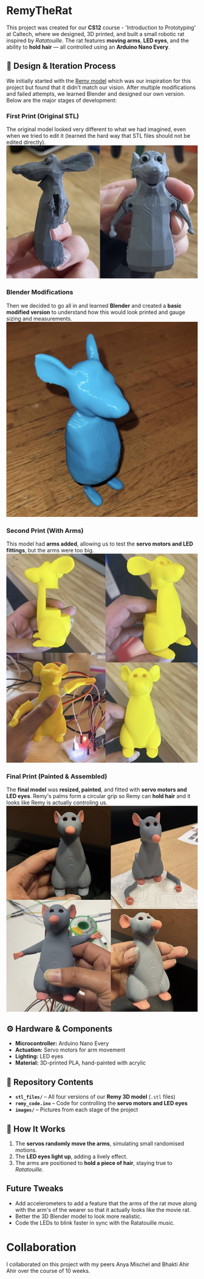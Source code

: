 # RemyTheRat

This project was created for our **CS12** course - 'Introduction to Prototyping' at Caltech, where we designed, 3D printed, and built a small robotic rat inspired by *Ratatouille*. The rat features **moving arms**, **LED eyes**, and the ability to **hold hair** — all controlled using an **Arduino Nano Every**.  

## 🎨 Design & Iteration Process  
We initially started with the [Remy model](https://github.com/shebuildsrobots/remy_model) which was our inspiration for this project but found that it didn’t match our vision. After multiple modifications and failed attempts, we learned Blender and designed our own version. Below are the major stages of development:  

### First Print (Original STL)  
The original model looked very different to what we had imagined, even when we tried to edit it (learned the hard way that STL files should not be edited directly).  
![First Print](images/trial_one.jpg)  

### Blender Modifications  
Then we decided to go all in and learned **Blender** and created a **basic modified version** to understand how this would look printed and gauge sizing and measurements.  
![Blender Edit](images/trial_two.jpg)  

### Second Print (With Arms)  
This model had **arms added**, allowing us to test the **servo motors and LED fittings**, but the arms were too big.  
![Second Print](images/trial_three.jpg)  

### Final Print (Painted & Assembled)  
The **final model** was **resized, painted**, and fitted with **servo motors and LED eyes**. Remy's palms form a circular grip so Remy can **hold hair** and it looks like Remy is actually controling us.  
![Final Model](images/trial_four.jpg)  

## ⚙️ Hardware & Components  
- **Microcontroller:** Arduino Nano Every  
- **Actuation:** Servo motors for arm movement  
- **Lighting:** LED eyes  
- **Material:** 3D-printed PLA, hand-painted with acrylic  

## 📂 Repository Contents  
- **`stl_files/`** – All four versions of our **Remy 3D model** (`.stl` files)  
- **`remy_code.ino`** – Code for controlling the **servo motors and LED eyes**  
- **`images/`** – Pictures from each stage of the project  

## 🔧 How It Works  
1. The **servos randomly move the arms**, simulating small randomised motions.  
2. The **LED eyes light up**, adding a lively effect.  
3. The arms are positioned to **hold a piece of hair**, staying true to *Ratatouille*.  

## Future Tweaks

- Add accelerometers to add a feature that the arms of the rat move along with the arm's of the wearer so that it actually looks like the movie rat.
- Better the 3D Blender model to look more realistic.
- Code the LEDs to blink faster in sync with the Ratatouille music.

# Collaboration

I collaborated on this project with my peers Anya Mischel and Bhakti Ahir Ahir over the course of 10 weeks.
